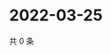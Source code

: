 # 2022-03-25

共 0 条

<!-- BEGIN WEIBO -->
<!-- 最后更新时间 Fri Mar 25 2022 09:00:50 GMT+0800 (China Standard Time) -->

<!-- END WEIBO -->
